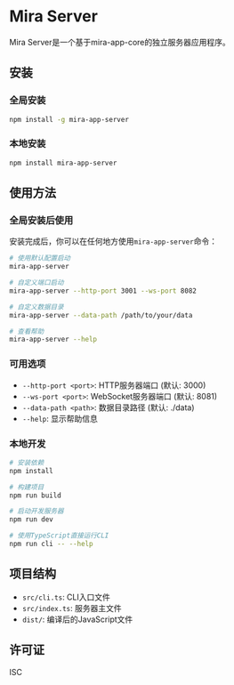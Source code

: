# Mira Server

Mira Server是一个基于mira-app-core的独立服务器应用程序。

## 安装

### 全局安装
```bash
npm install -g mira-app-server
```

### 本地安装
```bash
npm install mira-app-server
```

## 使用方法

### 全局安装后使用
安装完成后，你可以在任何地方使用`mira-app-server`命令：

```bash
# 使用默认配置启动
mira-app-server

# 自定义端口启动
mira-app-server --http-port 3001 --ws-port 8082

# 自定义数据目录
mira-app-server --data-path /path/to/your/data

# 查看帮助
mira-app-server --help
```

### 可用选项

- `--http-port <port>`: HTTP服务器端口 (默认: 3000)
- `--ws-port <port>`: WebSocket服务器端口 (默认: 8081)  
- `--data-path <path>`: 数据目录路径 (默认: ./data)
- `--help`: 显示帮助信息

### 本地开发

```bash
# 安装依赖
npm install

# 构建项目
npm run build

# 启动开发服务器
npm run dev

# 使用TypeScript直接运行CLI
npm run cli -- --help
```

## 项目结构

- `src/cli.ts`: CLI入口文件
- `src/index.ts`: 服务器主文件
- `dist/`: 编译后的JavaScript文件

## 许可证

ISC

